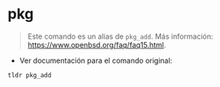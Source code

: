 # pkg

> Este comando es un alias de `pkg_add`.
> Más información: <https://www.openbsd.org/faq/faq15.html>.

- Ver documentación para el comando original:

`tldr pkg_add`
